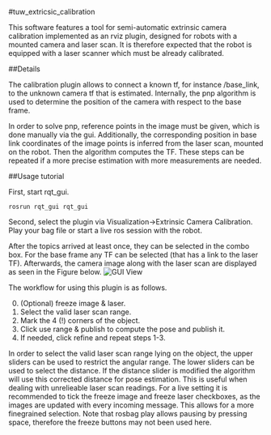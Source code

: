 #tuw\_extricsic\_calibration

This software features a tool for semi-automatic extrinsic camera calibration implemented as an rviz plugin, designed for robots with a mounted camera and laser scan. It is therefore expected that the robot is equipped with a laser scanner which must be already calibrated.

##Details

The calibration plugin allows to connect a known tf, for instance /base_link, to the unknown camera tf that is estimated.
Internally, the pnp algorithm is used to determine the position of the camera with respect to the base frame. 

In order to solve pnp, reference points in the image must be given, which is done manually via the gui. Additionally,
the corresponding position in base link coordinates of the image points is inferred from the laser scan, mounted on the robot. 
Then the algorithm computes the TF. These steps can be repeated if a more precise estimation with more measurements are needed.

##Usage tutorial

First, start rqt_gui.

``rosrun rqt_gui rqt_gui``

Second, select the plugin via Visualization->Extrinsic Camera Calibration.
Play your bag file or start a live ros session with the robot.

After the topics arrived at least once, they can be selected in the combo box. For the base frame any TF can be selected (that has a link to the laser TF). Afterwards, the camera image along with the laser scan are displayed as seen in the Figure below. 
![GUI View](https://github.com/tuw-robotics/tuw_extrinsic_calibration/tree/master/tuw_extrinsic_camera/images/gui_0.png)

The workflow for using this plugin is as follows.

0. (Optional) freeze image & laser.
1. Select the valid laser scan range.
2. Mark the 4 (!) corners of the object.
3. Click use range & publish to compute the pose and publish it.
4. If needed, click refine and repeat steps 1-3.

In order to select the valid laser scan range lying on the object, the upper sliders can be used to restrict the angular range. The lower sliders can be used to select the distance. If the distance slider is modified the algorithm will use this corrected distance for pose estimation. This is useful when dealing with unrelieable laser scan readings.
For a live setting it is recommended to tick the freeze image and freeze laser checkboxes, as the images are updated with every incoming message. This allows for a more finegrained selection. Note that rosbag play allows pausing by pressing space, therefore the freeze buttons may not been used here.  
